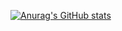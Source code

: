 [![Anurag's GitHub stats](https://github-readme-stats.vercel.app/api?username=gedhspace&show_icons=true&theme=tokyonight)]([https://b23.tv/iEJTnPp](https://space.bilibili.com/3494366867884831))
